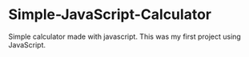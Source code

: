 # Simple-JavaScript-Calculator

Simple calculator made with javascript.
This was my first project using JavaScript.

